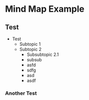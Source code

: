 # Mind Map Example

## Test

- Test
  - Subtopic 1
  - Subtopic 2
    - Subsubtopic 2.1
    - subsub
    - asfd
    - sdfg
    - asd
    - asdf

### Another Test
